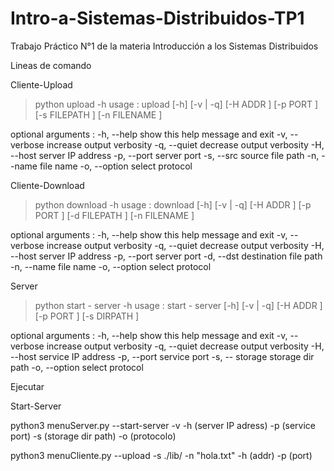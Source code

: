 # Intro-a-Sistemas-Distribuidos-TP1
Trabajo Práctico N°1 de la materia Introducción a los Sistemas Distribuidos

Lineas de comando

Cliente-Upload

> python upload -h
usage : upload [-h] [-v | -q] [-H ADDR ] [-p PORT ] [-s FILEPATH ] [-n FILENAME ]
<command description >
optional arguments :
-h, --help show this help message and exit
-v, -- verbose increase output verbosity
-q, --quiet decrease output verbosity
-H, --host server IP address
-p, --port server port
-s, --src source file path
-n, --name file name
-o, --option select protocol

Cliente-Download

> python download -h
usage : download [-h] [-v | -q] [-H ADDR ] [-p PORT ] [-d FILEPATH ] [-n FILENAME ]
<command description >
optional arguments :
-h, --help show this help message and exit
-v, -- verbose increase output verbosity
-q, --quiet decrease output verbosity
-H, --host server IP address
-p, --port server port
-d, --dst destination file path
-n, --name file name
-o, --option select protocol

Server

> python start - server -h
usage : start - server [-h] [-v | -q] [-H ADDR ] [-p PORT ] [-s DIRPATH ]
<command description >
optional arguments :
-h, --help          show this help message and exit
-v, -- verbose      increase output verbosity
-q, --quiet         decrease output verbosity
-H, --host          service IP address
-p, --port          service port
-s, -- storage      storage dir path
-o, --option        select protocol

Ejecutar

Start-Server

python3 menuServer.py --start-server -v -h (server IP adress) -p (service port) -s (storage dir path) -o (protocolo)

python3 menuCliente.py --upload -s ./lib/ -n "hola.txt" -h (addr) -p (port) 


